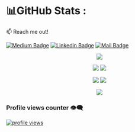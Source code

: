 
# 📊GitHub Stats :

:mailbox: Reach me out!

[![Medium Badge](https://img.shields.io/badge/MD's-Blog-1ca0f1?style=flat&labelColor=1ca0f1&logo=medium&logoColor=white&link=https://twitter.com/MaksymRudnyi)](https://medium.com/@makt96)
[![Linkedin Badge](https://img.shields.io/badge/MD's-Linkedin-0e76a8?style=flat&labelColor=0e76a8&logo=linkedin&logoColor=white)](https://www.linkedin.com/in/makt/) 
[![Mail Badge](https://img.shields.io/badge/Email-Me-c0392b?style=flat&labelColor=c0392b&logo=gmail&logoColor=white)](mailto:makt.cse@gmail.com)


 
    

<p align="center"><img src="http://github-profile-summary-cards.vercel.app/api/cards/profile-details?username=makt96&theme=2077"></p>


<p align="center" > 
   <img src="http://github-profile-summary-cards.vercel.app/api/cards/stats?username=makt96&theme=2077">
  <img src="http://github-profile-summary-cards.vercel.app/api/cards/productive-time?username=makt96&theme=2077&utcOffset=8">
 </p>


<p align="center" > 
  <img src="http://github-profile-summary-cards.vercel.app/api/cards/most-commit-language?username=makt96&theme=2077">
  <img src="http://github-profile-summary-cards.vercel.app/api/cards/repos-per-language?username=makt96&theme=2077">
 </p>
 
 
 
 <p align="center"> <img src = "https://github-readme-stats.vercel.app/api/top-langs/?username=makt96&layout=pie&hide_progress=false" /></p>
 



### Profile views counter 👁️‍🗨️
[![profile views](https://u8views.com/api/v1/github/profiles/7869344/views/day-week-month-total-count.svg)](https://u8views.com/github/makt96)
